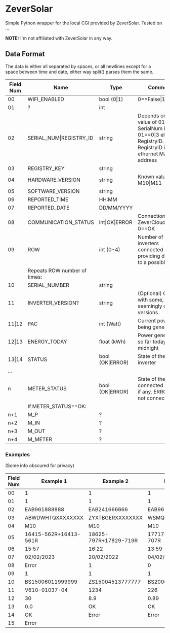# ZeverSolar
Simple Python wrapper for the local CGI provided by ZeverSolar.
Tested on ...

**NOTE:** I'm not affiliated with ZeverSolar in any way.

## Data Format
The data is either all separated by spaces, or all newlines except for a space between time and date, either way split() parses them the same.

| Field Num | Name                    | Type             | Comment |
| --------- | ----------------------- | ---------------- | ------- |
| 00        | WIFI_ENABLED            | bool (0\|1)      | 0==False\|1==True
| 01        | ?                       | int              |
| 02        | SERIAL_NUM\|REGISTRY_ID | string           | Depends on the value of 01. SerialNum if 01==0\|3 else RegistryID. RegistryID is the ethernet MAC address
| 03        | REGISTRY_KEY            | string           |
| 04        | HARDWARE_VERSION        | string           | Known values: M10\|M11
| 05        | SOFTWARE_VERSION        | string           |
| 06        | REPORTED_TIME           | HH:MM            |
| 07        | REPORTED_DATE           | DD/MM/YYYY       |
| 08        | COMMUNICATION_STATUS    | int\|OK\|ERROR   | Connection to ZeverCloud, 0==OK
| 09        | ROW                     | int (0-4)        | Number of inverters connected and providing data, up to a possible 4
|           | Repeats ROW number of times: |
| 10        | SERIAL_NUMBER           | string           |
| 11        | INVERTER_VERSION?       | string           | (Optional) Given with some, seemingly older, versions
| 11\|12    | PAC                     | int   (Watt)     | Current power being generated
| 12\|13    | ENERGY_TODAY            | float (kWh)      | Power generated so far today since midnight
| 13\|14    | STATUS                  | bool (OK\|ERROR) | State of the inverter
| ...       |
| n         | METER_STATUS            | bool (OK\|ERROR) | State of the connected meter, if any. ERROR if not connected
|           | If METER_STATUS==OK:    |
| n+1       | M_P                     | ?                |
| n+2       | M_IN                    | ?                |
| n+3       | M_OUT                   | ?                |
| n+4       | M_METER                 | ?                |

### Examples
(Some info obscured for privacy)

| Field Num | Example 1             | Example 2             | Example 3             | Example 4             | Example 5             |
| --------- | --------------------- | --------------------- | --------------------- | --------------------- | --------------------- |
| 00        | 1                     | 1                     | 1                     | 1                     | 1                     |
| 01        | 1                     | 1                     | 1                     | 1                     | 1                     |
| 02        | EAB961888888          | EAB241666666          | EAB961777777          | EAB961555555          | EAB961555555          |
| 03        | ABWDWHTQXXXXXXXX      | ZYXTBGERXXXXXXXX      | WSMQKHTQXXXXXXXX      | KS4GLDHNXXXXXXXX      | KS4GLDHNXXXXXXXX      |
| 04        | M10                   | M10                   | M10                   | M11                   | M11                   |
| 05        | 16415-562R+16413-561R | 18625-797R+17829-719R | 17717-709R+17511-707R | 16B21-663R+16B21-658R | 16B21-663R+16B21-658R |
| 06        | 15:57                 | 16:22                 | 13:59                 | 16:47                 | 16:41                 |
| 07        | 02/02/2023            | 20/02/2022            | 04/02/2023            | 03/02/2023            | 03/02/2023            |
| 08        | Error                 | 1                     | 0                     | Error                 | Error                 |
| 09        | 1                     | 1                     | 1                     | 1                     | 0                     |
| 10        | BS15006011999999      | ZS15004513777777      | BS20006011888888      | SX0004016666666       | Error                 |
| 11        | V610-01037-04         | 1234                  | 226                   | 2425                  |                       |
| 12        | 30                    | 8.9                   | 0.89                  | 19.70                 |                       |
| 13        | 0.0                   | OK                    | OK                    | OK                    |                       |
| 14        | OK                    | Error                 | Error                 | Error                 |                       |
| 15        | Error                 |                       |                       |                       |                       |
